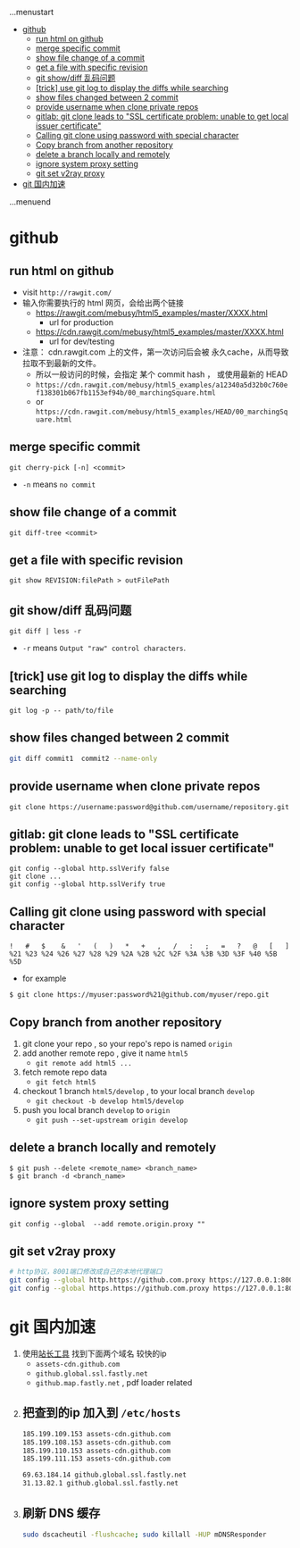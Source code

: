 ...menustart

 - [github](#bf215181b5140522137b3d4f6b73544a)
     - [run html on github](#606e5c37337c2f05305ab4a4a0dc2691)
     - [merge specific commit](#a6c7b8bc87e837e643f48e27b843d648)
     - [show file change of a commit](#e35fc6dbd7673d56c0824c31ff378241)
     - [get a file with specific revision](#6f4311248df3ab2115e904e14c7836c9)
     - [git show/diff 乱码问题](#aafd38d2cb2288571bb67fc78e3a18f7)
     - [\[trick\] use git log to display the diffs while searching](#a9df5d1d20b4eb063767169d82151fdc)
     - [show files changed between 2 commit](#384d969c3957ddc0b7be9841ff3549a8)
     - [provide username when clone private repos](#366ee47209629dccbab3d2399247ea84)
     - [gitlab: git clone leads to "SSL certificate problem: unable to get local issuer certificate"](#8da880caa0ca98d1c46a028c0da79aac)
     - [Calling git clone using password with special character](#60f96f2175fb84d4839e67f2533a4c10)
     - [Copy branch from another repository](#9af7d00519ec3625b399242404c33af2)
     - [delete a branch locally and remotely](#65804564299051849847b74237b908e7)
     - [ignore system proxy setting](#69a87c5b277c131f12dde6841d30e6bc)
     - [git set v2ray proxy](#1c28f585542f9ac3069d876441feb3ee)
 - [git 国内加速](#2a4fb72ead39f0a2aa9fa7a599de7fd9)

...menuend


<h2 id="bf215181b5140522137b3d4f6b73544a"></h2>


# github 

        
<h2 id="606e5c37337c2f05305ab4a4a0dc2691"></h2>


## run html on github

 - visit `http://rawgit.com/`
 - 输入你需要执行的 html 网页，会给出两个链接
    - https://rawgit.com/mebusy/html5_examples/master/XXXX.html
        - url for production
    - https://cdn.rawgit.com/mebusy/html5_examples/master/XXXX.html
        - url for dev/testing
 - 注意： cdn.rawgit.com 上的文件，第一次访问后会被 永久cache，从而导致 拉取不到最新的文件。
    - 所以一般访问的时候，会指定 某个 commit hash  ， 或使用最新的 HEAD
    - `https://cdn.rawgit.com/mebusy/html5_examples/a12340a5d32b0c760ef138301b067fb1153ef94b/00_marchingSquare.html`
    - or `https://cdn.rawgit.com/mebusy/html5_examples/HEAD/00_marchingSquare.html`


<h2 id="a6c7b8bc87e837e643f48e27b843d648"></h2>


## merge specific commit 

```
git cherry-pick [-n] <commit> 
```

 - `-n` means `no commit `

<h2 id="e35fc6dbd7673d56c0824c31ff378241"></h2>


## show file change of a commit 

```
git diff-tree <commit>
```

<h2 id="6f4311248df3ab2115e904e14c7836c9"></h2>


## get a file with specific revision

```
git show REVISION:filePath > outFilePath
```


<h2 id="aafd38d2cb2288571bb67fc78e3a18f7"></h2>


## git show/diff 乱码问题

```
git diff | less -r
```

 - `-r` means `Output "raw" control characters`.


<h2 id="a9df5d1d20b4eb063767169d82151fdc"></h2>


## [trick] use git log to display the diffs while searching

```
git log -p -- path/to/file
```


<h2 id="384d969c3957ddc0b7be9841ff3549a8"></h2>


## show files changed between 2 commit 

```bash
git diff commit1  commit2 --name-only
```



<h2 id="366ee47209629dccbab3d2399247ea84"></h2>


## provide username when clone private repos

```
git clone https://username:password@github.com/username/repository.git
```


<h2 id="8da880caa0ca98d1c46a028c0da79aac"></h2>


## gitlab: git clone leads to "SSL certificate problem: unable to get local issuer certificate"

```
git config --global http.sslVerify false
git clone ...
git config --global http.sslVerify true
```


<h2 id="60f96f2175fb84d4839e67f2533a4c10"></h2>


## Calling git clone using password with special character

```
!   #   $    &   '   (   )   *   +   ,   /   :   ;   =   ?   @   [   ]
%21 %23 %24 %26 %27 %28 %29 %2A %2B %2C %2F %3A %3B %3D %3F %40 %5B %5D
```

 - for example

```
$ git clone https://myuser:password%21@github.com/myuser/repo.git
```

<h2 id="9af7d00519ec3625b399242404c33af2"></h2>


## Copy branch from another repository

 1. git clone your repo , so your repo's repo is named `origin`
 2. add another remote repo , give it name `html5`
    - `git remote add html5 ...` 
 3. fetch remote repo data
    - `git fetch html5`
 4. checkout 1 branch `html5/develop` , to your local branch `develop`
    - `git checkout -b develop html5/develop`
 5. push you local branch `develop` to `origin`
    - `git push --set-upstream origin develop`

<h2 id="65804564299051849847b74237b908e7"></h2>


## delete a branch locally and remotely

```
$ git push --delete <remote_name> <branch_name>
$ git branch -d <branch_name>
```

<h2 id="69a87c5b277c131f12dde6841d30e6bc"></h2>


## ignore system proxy setting 

```
git config --global  --add remote.origin.proxy ""
```


<h2 id="1c28f585542f9ac3069d876441feb3ee"></h2>


## git set v2ray proxy

```bash
# http协议，8001端口修改成自己的本地代理端口
git config --global http.https://github.com.proxy https://127.0.0.1:8001
git config --global https.https://github.com.proxy https://127.0.0.1:8001
```

<h2 id="2a4fb72ead39f0a2aa9fa7a599de7fd9"></h2>


# git 国内加速

1. 使用[站长工具](http://tool.chinaz.com/dns) 找到下面两个域名 较快的ip
    - `assets-cdn.github.com`
    - `github.global.ssl.fastly.net`
    - `github.map.fastly.net` , pdf loader related
2. 把查到的ip 加入到 `/etc/hosts`
    - 
    ```bash
    185.199.109.153 assets-cdn.github.com
    185.199.108.153 assets-cdn.github.com
    185.199.110.153 assets-cdn.github.com
    185.199.111.153 assets-cdn.github.com

    69.63.184.14 github.global.ssl.fastly.net
    31.13.82.1 github.global.ssl.fastly.net
    ```
3. 刷新 DNS 缓存
    - 
    ```bash
    sudo dscacheutil -flushcache; sudo killall -HUP mDNSResponder
    ```



